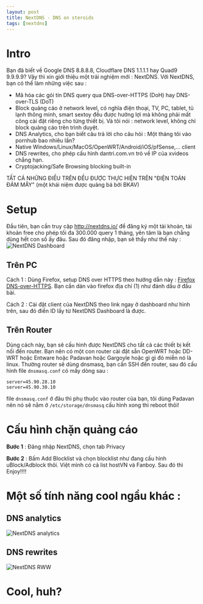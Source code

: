 ```yaml
---
layout: post
title: NextDNS - DNS on steroids
tags: [nextdns]
---
```


# Intro
Bạn đã biết về Google DNS 8.8.8.8, Cloudflare DNS 1.1.1.1 hay Quad9 9.9.9.9? Vậy thì xin giới thiệu một trải nghiệm mới : NextDNS. Với NextDNS, bạn có thể làm những việc sau : 
 - Mã hóa các gói tin DNS query qua DNS-over-HTTPS (DoH) hay DNS-over-TLS (DoT)
 - Block quảng cáo ở network level, có nghĩa điện thoại, TV, PC, tablet, tủ lạnh thông minh, smart sextoy đều được hưởng lợi mà không phải mất công cài đặt riêng cho từng thiết bị. Và tôi nói : network level, không chỉ block quảng cáo trên trình duyệt.
 - DNS Analytics, cho bạn biết câu trả lời cho câu hỏi : Một tháng tôi vào pornhub bao nhiêu lần?
 - Native Windows/Linux/MacOS/OpenWRT/Android/iOS/pfSense,... client
 - DNS rewrites, cho phép cấu hình dantri.com.vn trỏ về IP của xvideos chẳng hạn.
 - Cryptojacking/Safe Browsing blocking built-in
 
 TẤT CẢ NHỮNG ĐIỀU TRÊN ĐỀU ĐƯỢC THỰC HIỆN TRÊN "ĐIỆN TOÁN ĐÁM MÂY" (một khái niệm được quảng bá bởi BKAV)

# Setup
Đầu tiên, bạn cần truy cập http://nextdns.io/ để đăng ký một tài khoản, tài khoản free cho phép tối đa 300.000 query 1 tháng, yên tâm là bạn chẳng dùng hết con số ấy đâu.
Sau đó đăng nhập, bạn sẽ thấy như thế này : 
![NextDNS Dashboard](http://thitgaluoc.com/public/img/nextdns-dashboard.png)
## Trên PC
Cách 1 : Dùng Firefox, setup DNS over HTTPS theo hướng dẫn này : [Firefox DNS-over-HTTPS](https://support.mozilla.org/en-US/kb/firefox-dns-over-https#w_manually-enabling-and-disabling-dns-over-https). Bạn cần dán vào firefox địa chỉ (1) như đánh dấu ở đầu bài.

Cách 2 : Cài đặt client của NextDNS theo link ngay ở dashboard như hình trên, sau đó điền ID lấy từ NextDNS Dashboard là được.

## Trên Router
Dùng cách này, bạn sẽ cấu hình được NextDNS cho tất cả các thiết bị kết nối đến router. Bạn nên có một con router cài đặt sẵn OpenWRT hoặc DD-WRT hoặc Entware hoặc Padavan hoặc Gargoyle hoặc gì gì đó miễn nó là linux.
Thường router sẽ dùng dnsmasq, bạn cần SSH đến router, sau đó cấu hình file `dnsmasq.conf` có mấy dòng sau : 
```
server=45.90.28.10
server=45.90.30.10
```
file `dnsmasq.conf` ở đâu thì phụ thuộc vào router của bạn, tôi dùng Padavan nên nó sẽ nằm ở `/etc/storage/dnsmasq`
cấu hình xong thì reboot thôi!


# Cấu hình chặn quảng cáo
**Bước 1** : Đăng nhập NextDNS, chọn tab Privacy

**Bước 2** : Bấm Add Blocklist và chọn blocklist như đang cấu hình uBlock/Adblock thôi. Việt mình có cả list hostVN và Fanboy.
Sau đó thì Enjoy!!!!


# Một số tính năng cool ngầu khác : 
## DNS analytics
![NextDNS analytics](http://thitgaluoc.com/public/img/nextdns-analytics.png)
## DNS rewrites
![NextDNS RWW](http://thitgaluoc.com/public/img/nextdns-rewrites.png)

# Cool, huh?
